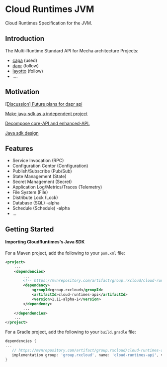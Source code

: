 # Cloud Runtimes JVM

Cloud Runtimes Specification for the JVM.

## Introduction

The Multi-Runtime Standard API for Mecha architecture Projects:

+ [capa](https://github.com/reactivegroup/capa) (used)
+ [dapr](https://docs.dapr.io/concepts/building-blocks-concept/) (follow)
+ [layotto](https://github.com/mosn/layotto) (follow)
+ ....

## Motivation

[[Discussion] Future plans for dapr api](https://github.com/dapr/dapr/issues/2817)

[Make java-sdk as a independent project](https://github.com/mosn/layotto/issues/188)

[Decompose core-API and enhanced-API.](https://github.com/dapr/dapr/issues/3600)

[Java sdk design](https://github.com/mosn/layotto/issues/206)

## Features

+ Service Invocation (RPC)
+ Configuration Centor (Configuration)
+ Publish/Subscribe (Pub/Sub)
+ State Management (State)
+ Secret Management (Secret)
+ Application Log/Metrics/Traces (Telemetry)
+ File System (File)
+ Distribute Lock (Lock)
+ Database (SQL) -alpha
+ Schedule (Schedule) -alpha
+ ...

## Getting Started

#### Importing CloudRuntimes's Java SDK

For a Maven project, add the following to your `pom.xml` file:

```xml
<project>
    ...
    <dependencies>
        ...
        <!-- https://mvnrepository.com/artifact/group.rxcloud/cloud-runtimes-api -->
        <dependency>
            <groupId>group.rxcloud</groupId>
            <artifactId>cloud-runtimes-api</artifactId>
            <version>1.11-alpha-1</version>
        </dependency>
        ...
    </dependencies>
    ...
</project>
```

For a Gradle project, add the following to your `build.gradle` file:

```groovy
dependencies {
...
   // https://mvnrepository.com/artifact/group.rxcloud/cloud-runtimes-api
   implementation group: 'group.rxcloud', name: 'cloud-runtimes-api', version: '1.11-alpha-1'
}
```
